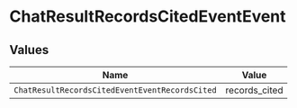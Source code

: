 # ChatResultRecordsCitedEventEvent


## Values

| Name                                           | Value                                          |
| ---------------------------------------------- | ---------------------------------------------- |
| `ChatResultRecordsCitedEventEventRecordsCited` | records_cited                                  |